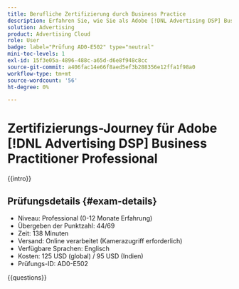 ```yaml
---
title: Berufliche Zertifizierung durch Business Practice
description: Erfahren Sie, wie Sie als Adobe [!DNL Advertising DSP] Business Practitioner Professional zertifiziert werden.
solution: Advertising
product: Advertising Cloud
role: User
badge: label="Prüfung AD0-E502" type="neutral"
mini-toc-levels: 1
exl-id: 15f3e05a-4896-488c-a65d-d6e8f948c8cc
source-git-commit: a406fac14e66f8aed5ef3b288356e12ffa1f98a0
workflow-type: tm+mt
source-wordcount: '56'
ht-degree: 0%

---
```


# Zertifizierungs-Journey für Adobe [!DNL Advertising DSP] Business Practitioner Professional

{{intro}}

## Prüfungsdetails {#exam-details}

* Niveau: Professional (0-12 Monate Erfahrung)
* Übergeben der Punktzahl: 44/69
* Zeit: 138 Minuten
* Versand: Online verarbeitet (Kamerazugriff erforderlich)
* Verfügbare Sprachen: Englisch
* Kosten: 125 USD (global) / 95 USD (Indien)
* Prüfungs-ID: AD0-E502

{{questions}}
